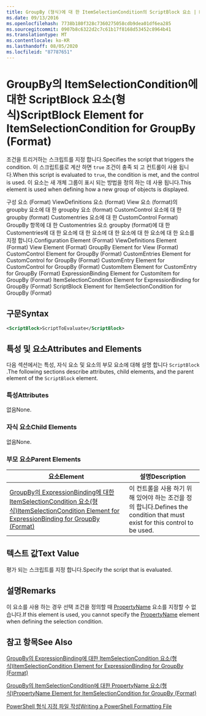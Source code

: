 ```yaml
---
title: GroupBy (형식)에 대 한 ItemSelectionCondition의 ScriptBlock 요소 | Microsoft Docs
ms.date: 09/13/2016
ms.openlocfilehash: 7738b180f328c7360275058cdb9dea01df6ea285
ms.sourcegitcommit: 0907b8c6322d2c7c61b17f8168d53452c8964b41
ms.translationtype: MT
ms.contentlocale: ko-KR
ms.lasthandoff: 08/05/2020
ms.locfileid: "87787651"
---
```

# <a name="scriptblock-element-for-itemselectioncondition-for-groupby-format"></a><span data-ttu-id="2ee3b-102">GroupBy의 ItemSelectionCondition에 대한 ScriptBlock 요소(형식)</span><span class="sxs-lookup"><span data-stu-id="2ee3b-102">ScriptBlock Element for ItemSelectionCondition for GroupBy (Format)</span></span>

<span data-ttu-id="2ee3b-103">조건을 트리거하는 스크립트를 지정 합니다.</span><span class="sxs-lookup"><span data-stu-id="2ee3b-103">Specifies the script that triggers the condition.</span></span> <span data-ttu-id="2ee3b-104">이 스크립트를로 계산 하면 `true` 조건이 충족 되 고 컨트롤이 사용 됩니다.</span><span class="sxs-lookup"><span data-stu-id="2ee3b-104">When this script is evaluated to `true`, the condition is met, and the control is used.</span></span> <span data-ttu-id="2ee3b-105">이 요소는 새 개체 그룹이 표시 되는 방법을 정의 하는 데 사용 됩니다.</span><span class="sxs-lookup"><span data-stu-id="2ee3b-105">This element is used when defining how a new group of objects is displayed.</span></span>

<span data-ttu-id="2ee3b-106">구성 요소 (Format) ViewDefinitions 요소 (format) View 요소 (format)의 groupby 요소에 대 한 groupby 요소 (format) CustomControl 요소에 대 한 groupby (format) Customentries 요소에 대 한 CustomControl Format) GroupBy 항목에 대 한 Customentries 요소 groupby (format)에 대 한 Customentries에 대 한 요소에 대 한 요소에 대 한 요소에 대 한 요소에 대 한 요소를 지정 합니다.</span><span class="sxs-lookup"><span data-stu-id="2ee3b-106">Configuration Element (Format) ViewDefinitions Element (Format) View Element (Format) GroupBy Element for View (Format) CustomControl Element for GroupBy (Format) CustomEntries Element for CustomControl for GroupBy (Format) CustomEntry Element for CustomControl for GroupBy (Format) CustomItem Element for CustomEntry for GroupBy (Format) ExpressionBinding Element for CustomItem for GroupBy (Format) ItemSelectionCondition Element for ExpressionBinding for GroupBy (Format) ScriptBlock Element for ItemSelectionCondition for GroupBy (Format)</span></span>

## <a name="syntax"></a><span data-ttu-id="2ee3b-107">구문</span><span class="sxs-lookup"><span data-stu-id="2ee3b-107">Syntax</span></span>

```xml
<ScriptBlock>ScriptToEvaluate</ScriptBlock>
```

## <a name="attributes-and-elements"></a><span data-ttu-id="2ee3b-108">특성 및 요소</span><span class="sxs-lookup"><span data-stu-id="2ee3b-108">Attributes and Elements</span></span>

<span data-ttu-id="2ee3b-109">다음 섹션에서는 특성, 자식 요소 및 요소의 부모 요소에 대해 설명 합니다 `ScriptBlock` .</span><span class="sxs-lookup"><span data-stu-id="2ee3b-109">The following sections describe attributes, child elements, and the parent element of the `ScriptBlock` element.</span></span>

### <a name="attributes"></a><span data-ttu-id="2ee3b-110">특성</span><span class="sxs-lookup"><span data-stu-id="2ee3b-110">Attributes</span></span>

<span data-ttu-id="2ee3b-111">없음</span><span class="sxs-lookup"><span data-stu-id="2ee3b-111">None.</span></span>

### <a name="child-elements"></a><span data-ttu-id="2ee3b-112">자식 요소</span><span class="sxs-lookup"><span data-stu-id="2ee3b-112">Child Elements</span></span>

<span data-ttu-id="2ee3b-113">없음</span><span class="sxs-lookup"><span data-stu-id="2ee3b-113">None.</span></span>

### <a name="parent-elements"></a><span data-ttu-id="2ee3b-114">부모 요소</span><span class="sxs-lookup"><span data-stu-id="2ee3b-114">Parent Elements</span></span>

|<span data-ttu-id="2ee3b-115">요소</span><span class="sxs-lookup"><span data-stu-id="2ee3b-115">Element</span></span>|<span data-ttu-id="2ee3b-116">설명</span><span class="sxs-lookup"><span data-stu-id="2ee3b-116">Description</span></span>|
|-------------|-----------------|
|[<span data-ttu-id="2ee3b-117">GroupBy의 ExpressionBinding에 대한 ItemSelectionCondition 요소(형식)</span><span class="sxs-lookup"><span data-stu-id="2ee3b-117">ItemSelectionCondition Element for ExpressionBinding for GroupBy (Format)</span></span>](./itemselectioncondition-element-for-expressionbinding-for-groupby-format.md)|<span data-ttu-id="2ee3b-118">이 컨트롤을 사용 하기 위해 있어야 하는 조건을 정의 합니다.</span><span class="sxs-lookup"><span data-stu-id="2ee3b-118">Defines the condition that must exist for this control to be used.</span></span>|

## <a name="text-value"></a><span data-ttu-id="2ee3b-119">텍스트 값</span><span class="sxs-lookup"><span data-stu-id="2ee3b-119">Text Value</span></span>

<span data-ttu-id="2ee3b-120">평가 되는 스크립트를 지정 합니다.</span><span class="sxs-lookup"><span data-stu-id="2ee3b-120">Specify the script that is evaluated.</span></span>

## <a name="remarks"></a><span data-ttu-id="2ee3b-121">설명</span><span class="sxs-lookup"><span data-stu-id="2ee3b-121">Remarks</span></span>

<span data-ttu-id="2ee3b-122">이 요소를 사용 하는 경우 선택 조건을 정의할 때 [PropertyName](./propertyname-element-for-itemselectioncondition-for-groupby-format.md) 요소를 지정할 수 없습니다.</span><span class="sxs-lookup"><span data-stu-id="2ee3b-122">If this element is used, you cannot specify the [PropertyName](./propertyname-element-for-itemselectioncondition-for-groupby-format.md) element when defining the selection condition.</span></span>

## <a name="see-also"></a><span data-ttu-id="2ee3b-123">참고 항목</span><span class="sxs-lookup"><span data-stu-id="2ee3b-123">See Also</span></span>

[<span data-ttu-id="2ee3b-124">GroupBy의 ExpressionBinding에 대한 ItemSelectionCondition 요소(형식)</span><span class="sxs-lookup"><span data-stu-id="2ee3b-124">ItemSelectionCondition Element for ExpressionBinding for GroupBy (Format)</span></span>](./itemselectioncondition-element-for-expressionbinding-for-groupby-format.md)

[<span data-ttu-id="2ee3b-125">GroupBy의 ItemSelectionCondition에 대한 PropertyName 요소(형식)</span><span class="sxs-lookup"><span data-stu-id="2ee3b-125">PropertyName Element for ItemSelectionCondition for GroupBy (Format)</span></span>](./propertyname-element-for-itemselectioncondition-for-groupby-format.md)

[<span data-ttu-id="2ee3b-126">PowerShell 형식 지정 파일 작성</span><span class="sxs-lookup"><span data-stu-id="2ee3b-126">Writing a PowerShell Formatting File</span></span>](./writing-a-powershell-formatting-file.md)
